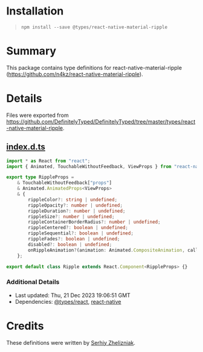 # Installation
> `npm install --save @types/react-native-material-ripple`

# Summary
This package contains type definitions for react-native-material-ripple (https://github.com/n4kz/react-native-material-ripple).

# Details
Files were exported from https://github.com/DefinitelyTyped/DefinitelyTyped/tree/master/types/react-native-material-ripple.
## [index.d.ts](https://github.com/DefinitelyTyped/DefinitelyTyped/tree/master/types/react-native-material-ripple/index.d.ts)
````ts
import * as React from "react";
import { Animated, TouchableWithoutFeedback, ViewProps } from "react-native";

export type RippleProps =
    & TouchableWithoutFeedback["props"]
    & Animated.AnimatedProps<ViewProps>
    & {
        rippleColor?: string | undefined;
        rippleOpacity?: number | undefined;
        rippleDuration?: number | undefined;
        rippleSize?: number | undefined;
        rippleContainerBorderRadius?: number | undefined;
        rippleCentered?: boolean | undefined;
        rippleSequential?: boolean | undefined;
        rippleFades?: boolean | undefined;
        disabled?: boolean | undefined;
        onRippleAnimation?(animation: Animated.CompositeAnimation, callback: () => void): void;
    };

export default class Ripple extends React.Component<RippleProps> {}

````

### Additional Details
 * Last updated: Thu, 21 Dec 2023 19:06:51 GMT
 * Dependencies: [@types/react](https://npmjs.com/package/@types/react), [react-native](https://npmjs.com/package/react-native)

# Credits
These definitions were written by [Serhiy Zhelizniak](https://github.com/SerhiyZheliznjak).
